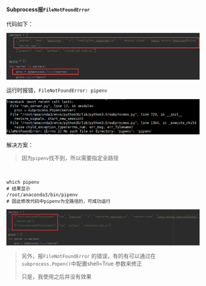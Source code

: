 #### Subprocess报`FileNotFoundError`

代码如下：

![1565244164442](img/1565244164442.png)

运行时报错，`FileNotFoundError: pipenv`

![1565244076951](img/1565244076951.png)

解决方案：

> 因为`pipenv`找不到，所以需要指定全路径

​	

```shell
which pipenv
# 结果显示
/root/anaconda3/bin/pipenv
# 因此修改代码中pipenv为全路径的，可成功运行
```

![1565244473176](img/1565244473176.png)

> 另外，报`FileNotFoundError` 的错误，有的有可以通过在`subprocess.Popen()`中配置shell=True 参数来修正
>
> 只是，我使用之后并没有效果



